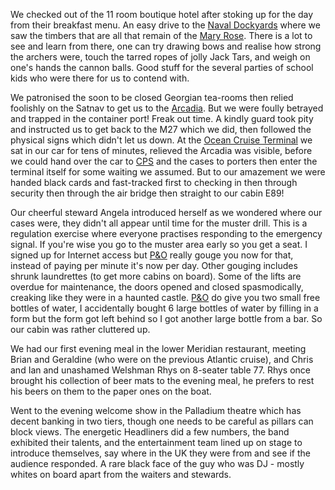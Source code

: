 We checked out of the 11 room boutique hotel after stoking up for the day from their
breakfast menu. An easy drive to the [Naval Dockyards](https://www.historicdockyard.co.uk/) where we saw the timbers that
are all that remain of the [Mary Rose](https://www.historicdockyard.co.uk/site-attractions/attractions/mary-rose). There is a lot to see and learn from there,
one can try drawing bows and realise how strong the archers were, touch the tarred
ropes of jolly Jack Tars, and weigh on one's hands the cannon balls. Good stuff for the several
parties of school kids who were there for us to contend with.

We patronised the soon to be closed Georgian tea-rooms then relied foolishly on the Satnav
to get us to the [Arcadia](https://www.pocruises.com/cruise-ships/arcadia/). But we were foully betrayed and trapped in the container port!
Freak out time. A kindly guard took pity and instructed us to get back to the M27 which we
did, then followed the physical signs which didn't let us down. At the [Ocean Cruise Terminal](https://www.cruisesouthampton.com/places/ocean-cruise-terminal)
we sat in our car for tens of minutes, relieved the Arcadia was visible, before we could
hand over the car to [CPS](https://www.cruiseparking.co.uk/) and the cases to porters then enter the terminal itself for some
waiting we assumed. But to our amazement we were handed black cards and fast-tracked first to
checking in then through security then through the air bridge then straight to our cabin E89!

Our cheerful steward Angela introduced herself as we wondered where our cases were, they didn't
all appear until time for the muster drill. This is a regulation exercise where everyone practises
responding to the emergency signal. If you're wise you go to the muster area early so you get
a seat. I signed up for Internet access but [P&O](https://www.pocruises.com/) really gouge you now for that, instead of
paying per minute it's now per day. Other gouging includes shrunk laundrettes (to get more cabins
on board). Some of the lifts are overdue for maintenance, the doors opened and closed spasmodically,
creaking like they were in a haunted castle.
[P&O](https://www.pocruises.com/) do give you two small free bottles of water, I accidentally bought 6 large bottles of
water by filling in a form but the form got left behind so I got another large bottle from
a bar. So our cabin was rather cluttered up.

We had our first evening meal in the lower Meridian restaurant, meeting Brian and Geraldine
(who were on the previous Atlantic cruise), and Chris and Ian and unashamed Welshman Rhys
on 8-seater table 77. Rhys once brought his collection of beer mats to the evening meal,
he prefers to rest his beers on them to the paper ones on the boat.

Went to the evening welcome show in the Palladium theatre which has
decent banking in two tiers, though one needs to be careful as pillars can block views.
The energetic Headliners did a few numbers, the band exhibited their talents, and the
entertainment team lined up on stage to introduce themselves, say where in the UK they were
from and see if the audience responded. A rare black face of the guy who was DJ - mostly
whites on board apart from the waiters and stewards.
